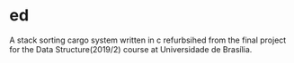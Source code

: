 # ed
A stack sorting cargo system written in c
refurbsihed from the final project for the Data Structure(2019/2) course at Universidade de Brasília.
